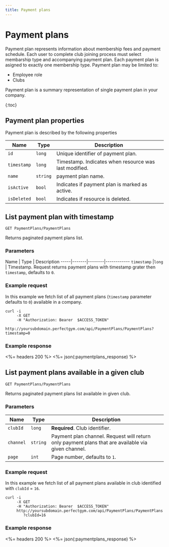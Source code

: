 ```yaml
---
title: Payment plans
---
```


# Payment plans

Payment plan represents information about membership fees and payment schedule. 
Each user to complete club joining process must select membarship type and accompanying payment plan.
Each payment plan is asigned to exactly one membership type. Payment plan may be limited to:

- Employee role
- Clubs


Payment plan is a summary representation of single payment plan in your company.

{:toc}


## <a name="properties"></a>Payment plan properties

Payment plan is described by the following properties

Name            | Type      | Description
-----|----------|----------------------
`id`            |`long`     | Unique identifier of payment plan.
`timestamp`    	|`long`     | Timestamp. Indicates when resource was last modified.
`name`    		|`string`   | payment plan name.
`isActive`     	|`bool`     | Indicates if payment plan is marked as active.
`isDeleted`     |`bool`     | Indicates if resource is deleted.



## List payment plan with timestamp

    GET PaymentPlans/PaymentPlans

Returns paginated payment plans list.


### Parameters

Name         | Type   | Description
-----|-------|--------|------------
`timestamp`  |`long`  | Timestamp. Request returns payment plans with timestamp grater then `timestamp`, defaults to `0`.


### Example request

In this example we fetch list of all payment plans (`timestamp` parameter defaults to `0`) 
available in a company.

``` command-line
curl -i 
     -X GET 
     -H "Authorization: Bearer  $ACCESS_TOKEN"  
     http://yoursubdomain.perfectgym.com/api/PaymentPlans/PaymentPlans?timestamp=0
```


### Example response

<%= headers 200 %>
<%= json(:paymentplans_response) %>



## List payment plans available in a given club

    GET PaymentPlans/PaymentPlans

Returns paginated payment plans list available in given club.


### Parameters

Name      | Type   | Description
----------|--------|------------
`clubId`  |`long`  | **Required**. Club identifier.
`channel` |`string`| Payment plan channel. Request will return only payment plans that are available via given channel.
`page`    |`int`   | Page number, defaults to `1`.


### Example request

In this example we fetch list of all payment plans available in club identified with `clubId` = `16`.

``` command-line
curl -i 
     -X GET 
     -H "Authorization: Bearer  $ACCESS_TOKEN"  
     http://yoursubdomain.perfectgym.com/api/PaymentPlans/PaymentPlans
     	?clubId=16
```


### Example response

<%= headers 200 %>
<%= json(:paymentplans_response) %>



